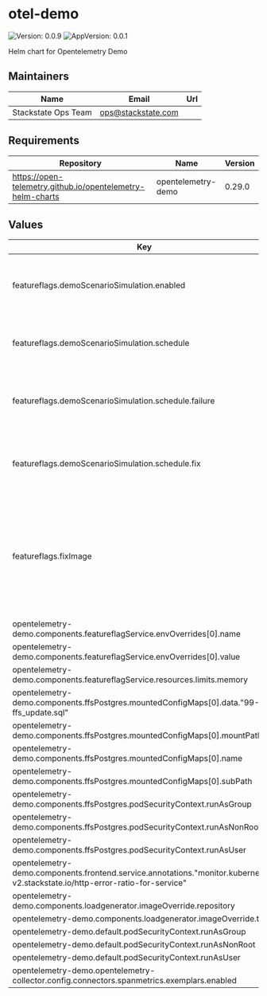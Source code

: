 # otel-demo

![Version: 0.0.9](https://img.shields.io/badge/Version-0.0.9-informational?style=flat-square) ![AppVersion: 0.0.1](https://img.shields.io/badge/AppVersion-0.0.1-informational?style=flat-square)

Helm chart for Opentelemetry Demo

## Maintainers

| Name | Email | Url |
| ---- | ------ | --- |
| Stackstate Ops Team | <ops@stackstate.com> |  |

## Requirements

| Repository | Name | Version |
|------------|------|---------|
| https://open-telemetry.github.io/opentelemetry-helm-charts | opentelemetry-demo | 0.29.0 |

## Values

| Key | Type | Default | Description |
|-----|------|---------|-------------|
| featureflags.demoScenarioSimulation.enabled | bool | `true` | Whether the k8s demo scenario should be enabled. |
| featureflags.demoScenarioSimulation.schedule | object | `{"failure":"0 * * * *","fix":"30 * * * *"}` | The cron schedule to trigger the k8s demo scenario. |
| featureflags.demoScenarioSimulation.schedule.failure | string | `"0 * * * *"` | The cron schedule to trigger the faulty k8s demo scenario. |
| featureflags.demoScenarioSimulation.schedule.fix | string | `"30 * * * *"` | The cron schedule to fix the faulty k8s demo scenario. |
| featureflags.fixImage | string | `"quay.io/stackstate/opentelemetry-demo:dev-26760863-featureflagservice"` | Image for the featureflags service that fixes any of the issues triggered by feature flags (i.e. it ignores all feature flags) |
| opentelemetry-demo.components.featureflagService.envOverrides[0].name | string | `"DISABLE_FEATURE_FLAGS"` |  |
| opentelemetry-demo.components.featureflagService.envOverrides[0].value | string | `"true"` |  |
| opentelemetry-demo.components.featureflagService.resources.limits.memory | string | `nil` |  |
| opentelemetry-demo.components.ffsPostgres.mountedConfigMaps[0].data."99-ffs_update.sql" | string | `"UPDATE public.featureflags SET enabled = 1 WHERE name = 'adServiceFailure';\n"` |  |
| opentelemetry-demo.components.ffsPostgres.mountedConfigMaps[0].mountPath | string | `"/docker-entrypoint-initdb.d/99-ffs_update.sql"` |  |
| opentelemetry-demo.components.ffsPostgres.mountedConfigMaps[0].name | string | `"init-scripts"` |  |
| opentelemetry-demo.components.ffsPostgres.mountedConfigMaps[0].subPath | string | `"99-ffs_update.sql"` |  |
| opentelemetry-demo.components.ffsPostgres.podSecurityContext.runAsGroup | int | `70` |  |
| opentelemetry-demo.components.ffsPostgres.podSecurityContext.runAsNonRoot | bool | `true` |  |
| opentelemetry-demo.components.ffsPostgres.podSecurityContext.runAsUser | int | `70` |  |
| opentelemetry-demo.components.frontend.service.annotations."monitor.kubernetes-v2.stackstate.io/http-error-ratio-for-service" | string | `"{\n  \"criticalThreshold\": 0.05,\n  \"deviatingThreshold\": 0.001\n}\n"` |  |
| opentelemetry-demo.components.loadgenerator.imageOverride.repository | string | `"quay.io/stackstate/opentelemetry-demo"` |  |
| opentelemetry-demo.components.loadgenerator.imageOverride.tag | string | `"dev-7a35e404-loadgenerator"` |  |
| opentelemetry-demo.default.podSecurityContext.runAsGroup | int | `65534` |  |
| opentelemetry-demo.default.podSecurityContext.runAsNonRoot | bool | `true` |  |
| opentelemetry-demo.default.podSecurityContext.runAsUser | int | `65534` |  |
| opentelemetry-demo.opentelemetry-collector.config.connectors.spanmetrics.exemplars.enabled | bool | `false` |  |

